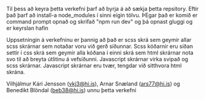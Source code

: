 Til þess að keyra þetta verkefni þarf að byrja á að sækja þetta repsitory. Eftir það þarf að install-a node_modules í sinni eigin tölvu. ÞEgar það er komið er command prompt opnað og skrifað "npm run dev" og þá opnast gluggi og er keyrslan hafin

Uppsetningin á verkefninu er þannig að það er scss skrá sem geymir allar scss skrárnar sem notaðar voru við gerð síðunnar. Scss kóðarnir eru síðan settir í css skrá sem geymir alla kóðana í einni skrá sem html skrárnar nota svo til að breyta útlitinu á vefsíðunni.
Javascript skrárnar virka svipað og scss skrárnar. Javascript skrárnar eru tvær, tengdar við sitthvora html skrána.

Vilhjálmur Kári Jensson (vkj3@hi.is), Arnar Snæland (ars77@hi.is) og Benedikt Blöndal (beb38@hi.is) unnu þetta verkefni
